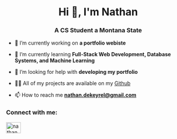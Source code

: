 <h1 align="center">Hi 👋, I'm Nathan</h1>
<h3 align="center">A CS Student a Montana State</h3>

- 🔭 I’m currently working on **a portfolio webiste**

- 🌱 I’m currently learning **Full-Stack Web Development, Database Systems, and Machine Learning**

- 🤝 I’m looking for help with **developing my portfolio**

- 👨‍💻 All of my projects are available on my [Github](https://github.com/nathandekeyrel)

- 📫 How to reach me **nathan.dekeyrel@gmail.com**

<h3 align="left">Connect with me:</h3>
<p align="left">
<a href="https://instagram.com/nathandekeyrel" target="blank"><img align="center" src="https://raw.githubusercontent.com/rahuldkjain/github-profile-readme-generator/master/src/images/icons/Social/instagram.svg" alt="nathandekeyrel" height="30" width="40" /></a>
</p>
